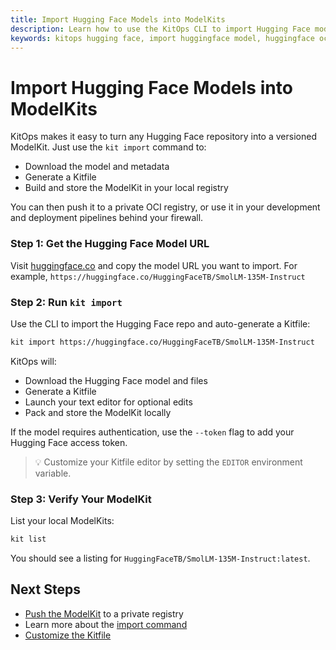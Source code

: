 ```yaml
---
title: Import Hugging Face Models into ModelKits
description: Learn how to use the KitOps CLI to import Hugging Face models into ModelKits. Use KitOps to create a curated, private model registry behind your firewall.
keywords: kitops hugging face, import huggingface model, huggingface oci, huggingface kitfile, modelkit huggingface import, kit import cli, package hf model, hugging face model registry, share huggingface model
---
```


# Import Hugging Face Models into ModelKits

KitOps makes it easy to turn any Hugging Face repository into a versioned ModelKit.
Just use the `kit import` command to:
* Download the model and metadata
* Generate a Kitfile
* Build and store the ModelKit in your local registry

You can then push it to a private OCI registry, or use it in your development and deployment pipelines behind your firewall.

### Step 1: Get the Hugging Face Model URL

Visit [huggingface.co](https://huggingface.co) and copy the model URL you want to import. For example, `https://huggingface.co/HuggingFaceTB/SmolLM-135M-Instruct`

### Step 2: Run `kit import`

Use the CLI to import the Hugging Face repo and auto-generate a Kitfile:

```sh
kit import https://huggingface.co/HuggingFaceTB/SmolLM-135M-Instruct
```

KitOps will:
- Download the Hugging Face model and files
- Generate a Kitfile
- Launch your text editor for optional edits
- Pack and store the ModelKit locally

If the model requires authentication, use the `--token` flag to add your Hugging Face access token.

> 💡 Customize your Kitfile editor by setting the `EDITOR` environment variable.

### Step 3: Verify Your ModelKit

List your local ModelKits:

```sh
kit list
```

You should see a listing for `HuggingFaceTB/SmolLM-135M-Instruct:latest`.

## Next Steps
- [Push the ModelKit](../cli/cli-reference.md#kit-push) to a private registry
- Learn more about the [import command](../cli/cli-reference.md#kit-import)
- [Customize the Kitfile](../kitfile/format.md)
